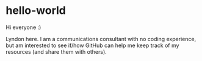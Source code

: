 # hello-world

Hi everyone :)

Lyndon here. I am a communications consultant with no coding experience, but am interested to see if/how GitHub can help me keep track of my resources (and share them with others).
